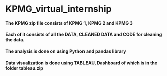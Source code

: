 # KPMG_virtual_internship
#### The KPMG zip file consists of KPMG 1, KPMG 2 and KPMG 3
#### Each of it consists of all the DATA, CLEANED DATA and CODE for cleaning the data. 
#### The analysis is done on using Python and pandas library
#### Data visualization is done using TABLEAU, Dashboard of which is in the folder tableau.zip
